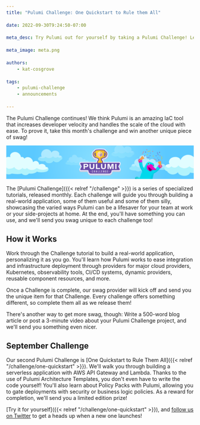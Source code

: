 ```yaml
---
title: "Pulumi Challenge: One Quickstart to Rule them All"

date: 2022-09-30T9:24:50-07:00

meta_desc: Try Pulumi out for yourself by taking a Pulumi Challenge! Learn how it works, and get super secret swag in return.

meta_image: meta.png

authors:
    - kat-cosgrove

tags:
    - pulumi-challenge
    - announcements

---
```


The Pulumi Challenge continues! We think Pulumi is an amazing IaC tool that increases developer velocity and handles the scale of the cloud with ease. To prove it, take this month's challenge and win another unique piece of swag!

<!--more-->

![Pulumi Challenge banner image](challenge_banner.png)

The [Pulumi Challenge]({{< relref "/challenge" >}}) is a series of specialized tutorials, released monthly. Each challenge will guide you through building a real-world application, some of them useful and some of them silly, showcasing the varied ways Pulumi can be a lifesaver for your team at work or your side-projects at home. At the end, you'll have something you can use, and we'll send you swag unique to each challenge too!

## How it Works

Work through the Challenge tutorial to build a real-world application, personalizing it as you go. You'll learn how Pulumi works to ease integration and infrastructure deployment through providers for major cloud providers, Kubernetes, observability tools, CI/CD systems, dynamic providers, reusable component resources, and more.

Once a Challenge is complete, our swag provider will kick off and send you the unique item for that Challenge. Every challenge offers something different, so complete them all as we release them!

There's another way to get more swag, though: Write a 500-word blog article or post a 3-minute video about your Pulumi Challenge project, and we'll send you something even nicer.

## September Challenge

Our second Pulumi Challenge is [One Quickstart to Rule Them All]({{< relref "/challenge/one-quickstart" >}}). We'll walk you through building a serverless application with AWS API Gateway and Lambda. Thanks to the use of Pulumi Architecture Templates, you don't even have to write the code yourself! You'll also learn about Policy Packs with Pulumi, allowing you to gate deployments with security or business logic policies. As a reward for completion, we'll send you a limited edition prize!

<!-- TODO: Add video -->

[Try it for yourself]({{< relref "/challenge/one-quickstart" >}}), and [follow us on Twitter](https://twitter.com/pulumicorp) to get a heads up when a new one launches!
